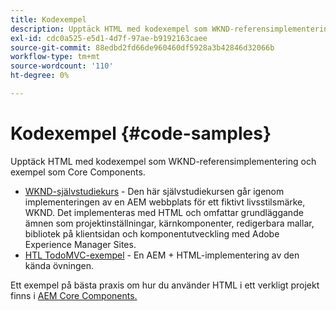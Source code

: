 ```yaml
---
title: Kodexempel
description: Upptäck HTML med kodexempel som WKND-referensimplementering och exempel som Core Components.
exl-id: cdc0a525-e5d1-4d7f-97ae-b9192163caee
source-git-commit: 88edbd2fd66de960460df5928a3b42846d32066b
workflow-type: tm+mt
source-wordcount: '110'
ht-degree: 0%

---
```



# Kodexempel {#code-samples}

Upptäck HTML med kodexempel som WKND-referensimplementering och exempel som Core Components.

* [WKND-självstudiekurs](https://experienceleague.adobe.com/docs/experience-manager-learn/getting-started-wknd-tutorial-develop/overview.html) - Den här självstudiekursen går igenom implementeringen av en AEM webbplats för ett fiktivt livsstilsmärke, WKND. Det implementeras med HTML och omfattar grundläggande ämnen som projektinställningar, kärnkomponenter, redigerbara mallar, bibliotek på klientsidan och komponentutveckling med Adobe Experience Manager Sites.
* [HTL TodoMVC-exempel](https://github.com/Adobe-Marketing-Cloud/aem-sightly-sample-todomvc) - En AEM + HTML-implementering av den kända övningen.

Ett exempel på bästa praxis om hur du använder HTML i ett verkligt projekt finns i [AEM Core Components.](https://experienceleague.adobe.com/docs/experience-manager-core-components/using/introduction.html)
